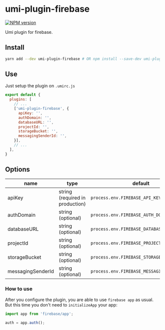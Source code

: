 # umi-plugin-firebase

[![NPM version](https://img.shields.io/npm/v/umi-plugin-firebase.svg?style=flat)](https://npmjs.org/package/umi-plugin-firebase)

Umi plugin for firebase.

## Install

```bash
yarn add --dev umi-plugin-firebase # OR npm install --save-dev umi-plugin-firebase
```

## Use

Just setup the plugin on `.umirc.js`

```js
export default {
  plugins: [
    // ...
    ['umi-plugin-firebase', {
      apiKey: '',
      authDomain: '',
      databaseURL: '',
      projectId: '',
      storageBucket: '',
      messagingSenderId: '',
    }],
    // ...
  ],
}
```

## Options

| name                | type                             | default                                      |
|---------------------|----------------------------------|----------------------------------------------|
| apiKey              | string (required in production)  | `process.env.FIREBASE_API_KEY`               |
| authDomain          | string (optional)                | `process.env.FIREBASE_AUTH_DOMAIN`           |
| databaseURL         | string (optional)                | `process.env.FIREBASE_DATABASE_URL`          |
| projectId           | string (optional)                | `process.env.FIREBASE_PROJECT_ID`            |
| storageBucket       | string (optional)                | `process.env.FIREBASE_STORAGE_BUCKET`        |
| messagingSenderId   | string (optional)                | `process.env.FIREBASE_MESSAGING_SENDER_ID`   |

### How to use

After you configure the plugin, you are able to use `firebase app` as usual. But this time you don't need to `initializeApp` your app:

```js
import app from 'firebase/app';

auth = app.auth();
```
